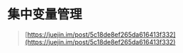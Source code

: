 # 集中变量管理

> [https://juejin.im/post/5c18de8ef265da616413f332](https://juejin.im/post/5c18de8ef265da616413f332)

